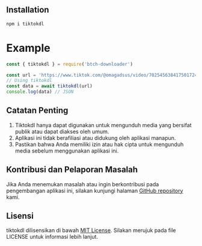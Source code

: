 ## Installation
```sh
npm i tiktokdl
```
# Example
```js
const { tiktokdl } = require('btch-downloader') 

const url = 'https://www.tiktok.com/@omagadsus/video/7025456384175017243?is_from_webapp=1&sender_device=pc&web_id6982004129280116226'
// Using tiktokdl
const data = await tiktokdl(url)
console.log(data) // JSON
```

## Catatan Penting

1. Tiktokdl hanya dapat digunakan untuk mengunduh media yang bersifat publik atau dapat diakses oleh umum.
2. Aplikasi ini tidak berafiliasi atau didukung oleh aplikasi manapun.
3. Pastikan bahwa Anda memiliki izin atau hak cipta untuk mengunduh media sebelum menggunakan aplikasi ini.

## Kontribusi dan Pelaporan Masalah

Jika Anda menemukan masalah atau ingin berkontribusi pada pengembangan aplikasi ini, silakan kunjungi halaman [GitHub repository](https://github.com/BOTCAHX/tiktokdl) kami.

## Lisensi

 tiktokdl dilisensikan di bawah [MIT License](https://opensource.org/licenses/MIT). Silakan merujuk pada file LICENSE untuk informasi lebih lanjut.